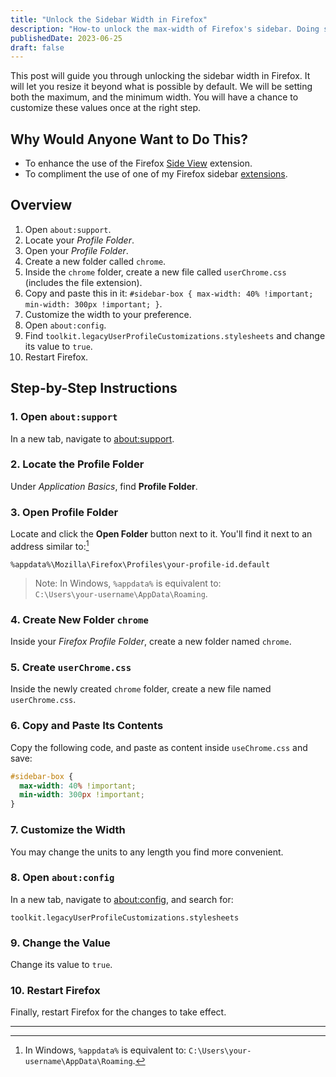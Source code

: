 ```yaml
---
title: "Unlock the Sidebar Width in Firefox"
description: "How-to unlock the max-width of Firefox's sidebar. Doing so net's you a better experience when using extensions within the sidebar."
publishedDate: 2023-06-25
draft: false
---
```


<!-- <div>
<img src="https://bear-images.sfo2.cdn.digitaloceanspaces.com/database-1718597465-0.jpg" alt="ssd drive" id="post-image" style="border:none;" />
<p id="image-alt-text">Photo by <a href="https://unsplash.com/@rubaitulazad?utm_content=creditCopyText&utm_medium=referral&utm_source=unsplash">Rubaitul Azad</a> on <a href="https://unsplash.com/photos/logo-4xmVvHRioKg?utm_content=creditCopyText&utm_medium=referral&utm_source=unsplash">Unsplash</a></p>
</div> -->

This post will guide you through unlocking the sidebar width in Firefox. It will let you resize it beyond what is possible by default. We will be setting both the maximum, and the minimum width. You will have a chance to customize these values once at the right step.

## Why Would Anyone Want to Do This?

- To enhance the use of the Firefox [Side View](https://addons.mozilla.org/en-US/firefox/addon/side-view/) extension.
- To compliment the use of one of my Firefox sidebar [extensions](https://addons.mozilla.org/en-US/firefox/user/17772574/).

## Overview

1. Open `about:support`.
2. Locate your _Profile Folder_.
3. Open your _Profile Folder_.
4. Create a new folder called `chrome`.
5. Inside the `chrome` folder, create a new file called `userChrome.css` (includes the file extension).
6. Copy and paste this in it: `#sidebar-box { max-width: 40% !important; min-width: 300px !important; }`.
7. Customize the width to your preference.
8. Open `about:config`.
9. Find `toolkit.legacyUserProfileCustomizations.stylesheets` and change its value to `true`.
10. Restart Firefox.

## Step-by-Step Instructions

### 1. Open `about:support`

In a new tab, navigate to <about:support>.

### 2. Locate the Profile Folder

Under _Application Basics_, find **Profile Folder**.

### 3. Open Profile Folder

Locate and click the **Open Folder** button next to it. You'll find it next to an address similar to:[^1]

```plaintext
%appdata%\Mozilla\Firefox\Profiles\your-profile-id.default
```

> Note: In Windows, `%appdata%` is equivalent to:  
> `C:\Users\your-username\AppData\Roaming`.

### 4. Create New Folder `chrome`

Inside your _Firefox Profile Folder_, create a new folder named `chrome`.

### 5. Create `userChrome.css`

Inside the newly created `chrome` folder, create a new file named `userChrome.css`.

### 6. Copy and Paste Its Contents

Copy the following code, and paste as content inside `useChrome.css` and save:

```css
#sidebar-box {
  max-width: 40% !important;
  min-width: 300px !important;
}
```

### 7. Customize the Width

You may change the units to any length you find more convenient.

### 8. Open `about:config`

In a new tab, navigate to [about:config](about:config), and search for:

```
toolkit.legacyUserProfileCustomizations.stylesheets
```

### 9. Change the Value

Change its value to `true`.

### 10. Restart Firefox

Finally, restart Firefox for the changes to take effect.

---
[^1]: In Windows, `%appdata%` is equivalent to: `C:\Users\your-username\AppData\Roaming`.
